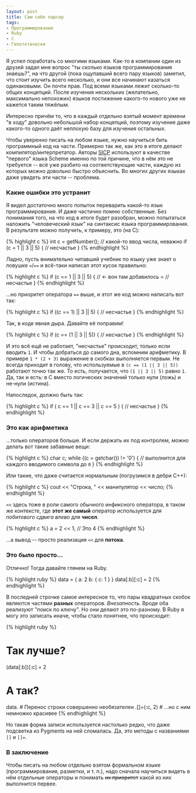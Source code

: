 ```yaml
---
layout: post
title: Сам себе парсер
tags:
- Программирование
- Ruby
- C
- Гипотетически
---
```


Я успел поработать со многими языками. Как-то в компании один из друзей задал мне вопрос "ты сколько языков программирования знаешь?", на что другой (пока ощупавший всего пару языков) заметил, что стоит изучить всего несколько, и они все начинают казаться одинаковыми. Он почти прав. Под всеми языками лежит сколько-то общих концепций. После изучения нескольких (желательно, максимально непохожих) языков постижение какого-то нового уже не кажется таким тяжёлым.

Интересно причём то, что в каждый отдельно взятый момент времени "в ходу" довольно небольшой набор концепций, поэтому изучение даже какого-то одного даёт неплохую базу для изучения остальных.

Чтобы уверенно писать на любом языке, нужно научиться бить программный код на части. Примерно так же, как это в итоге делают компилятор/интерпретатор. Авторы [SICP](https://mitpress.mit.edu/sicp/full-text/book/book.html) используют в качестве "первого" языка Scheme именно по той причине, что в нём это не требуется -- всё уже разбито на соответствующие части, каждую из которых можно довольно быстро объяснить. Во многих других языках даже увидеть эти части -- проблема.

### Какие ошибки это устранит

Я видел достаточно много попыток переварить какой-то язык программирования. И даже частично помню собственные. Без понимания того, на что код в итоге будет разобран, можно попытаться наложить "человеческий язык" на синтаксис языка программирования. В результате можно получить, к примеру, это (на С):

{% highlight c %}
int c = getNumber(); // какой-то ввод числа, неважно
if (c = 1 || 3 || 5) {
    // несчастье
}
{% endhighlight %}

Ладно, пусть внимательно читавший учебник по языку уже знает о ловушке `=`/`==` и всё-таки написал этот кусок правильно:

{% highlight c %}
if (c == 1 || 3 || 5) { // <- вон там добавилось =
    // несчастье
}
{% endhighlight %}

...но приоритет оператора `==` выше, и этот же код можно написать вот так:

{% highlight c %}
if ((c == 1) || 3 || 5) {
    // несчастье
}
{% endhighlight %}

Так, в коде явная дыра. Давайте её поправим!

{% highlight c %}
if (c == (1 || 3 || 5)) {
    // несчастье
}
{% endhighlight %}

И это всё ещё не работает, "несчастье" происходит, только если вводить `1`. И чтобы добраться до самого дна, вспомним арифметику. В примере `1 * (2 + 3)` выражение в скобках выполняется первым. Не всегда приходит в голову, что используемые в `(c == (1 || 3 || 5))` работают точно так же. То есть, получается, что `(1 || 3 || 5)` равно `1`. Да, так и есть: в С вместо логических значений только нули (ложь) и не-нули (истина).

Напоследок, должно быть так:

{% highlight c %}
if ( c == 1 || c ==  3 || c ==  5 ) {
    // несчастье
}
{% endhighlight %}

### Это как арифметика

...только операторов больше. И если держать их под контролем, можно делать вот такие забавные вещи:

{% highlight c %}
char c;
while ((c = getchar()) != '0') {
    // выполнится для каждого вводимого символа до `0`
}
{% endhighlight %}

Или такие, что даже считается нормальным (погрузимся в дебри С++):

{% highlight c %}
cout << "Строка, " << манипулятор << число;
{% endhighlight %}

`<<` здесь тоже в роли самого обычного инфиксного оператора, в таком же контексте, где **этот же самый** оператор используется для *побитового сдвига влево* для **чисел**.

{% highlight c %}
a = 2 << 1; // Это 4
{% endhighlight %}

...а вывод -- просто реализация `<<` для **потока**.

### Это было просто...

Отлично! Тогда давайте глянем на Ruby.

{% highlight ruby %}
data = {
  a: 2
  b: {
    c: 1
  }
}
data[:b][:c] = 2
{% endhighlight %}

В последней строчке самое интересное то, что пары квадратных скобок являются частями **разных** операторов. *Внезапность.* Вроде оба реализуют "поиск по ключу". Но они делают это по-разному. В Ruby я могу это записать иначе, чтобы стало понятнее, что происходит:

{% highlight ruby %}
# Так лучше?
(data[:b])[:c] = 2
# А так?
data.[](:b)     # Перенос строки совершенно необязателен
    .[]=(:c, 2) # ...но с ним немножко красивее
{% endhighlight %}

Но такая форма записи используется настолько редко, что даже подсветка из Pygments на ней сломалась. Да, это методы с названиями `[]` и `[]=`.

### В заключение

Чтобы писать на любом отдельно взятом формальном языке (программирования, разметки, и т. п.), надо сначала научиться видеть в нём отдельные операторы и понимать <s>их приоритет</s> какой из них выполнится первее.
